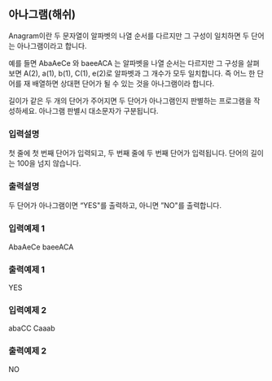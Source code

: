 ## 아나그램(해쉬)

Anagram이란 두 문자열이 알파벳의 나열 순서를 다르지만 그 구성이 일치하면 두 단어는 아나그램이라고 합니다.

예를 들면 AbaAeCe 와 baeeACA 는 알파벳을 나열 순서는 다르지만 그 구성을 살펴보면
A(2), a(1), b(1), C(1), e(2)로 알파벳과 그 개수가 모두 일치합니다.
즉 어느 한 단어를 재 배열하면 상대편 단어가 될 수 있는 것을 아나그램이라 합니다.

길이가 같은 두 개의 단어가 주어지면 두 단어가 아나그램인지 판별하는 프로그램을 작성하세요.
아나그램 판별시 대소문자가 구분됩니다.

### 입력설명

첫 줄에 첫 번째 단어가 입력되고, 두 번째 줄에 두 번째 단어가 입력됩니다.
단어의 길이는 100을 넘지 않습니다.

### 출력설명

두 단어가 아나그램이면 “YES"를 출력하고, 아니면 ”NO"를 출력합니다.

### 입력예제 1

AbaAeCe
baeeACA

### 출력예제 1

YES

### 입력예제 2

abaCC
Caaab

### 출력예제 2

NO
